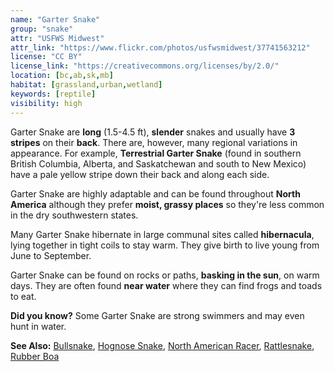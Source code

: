 ```yaml
---
name: "Garter Snake"
group: "snake"
attr: "USFWS Midwest"
attr_link: "https://www.flickr.com/photos/usfwsmidwest/37741563212"
license: "CC BY"
license_link: "https://creativecommons.org/licenses/by/2.0/"
location: [bc,ab,sk,mb]
habitat: [grassland,urban,wetland]
keywords: [reptile]
visibility: high
---
```

Garter Snake are **long** (1.5-4.5 ft), **slender** snakes and usually have **3 stripes** on their **back**. There are, however, many regional variations in appearance. For example, **Terrestrial Garter Snake** (found in southern British Columbia, Alberta, and Saskatchewan and south to New Mexico) have a pale yellow stripe down their back and along each side.

Garter Snake are highly adaptable and can be found throughout **North America** although they prefer **moist, grassy places** so they're less common in the dry southwestern states.

Many Garter Snake hibernate in large communal sites called **hibernacula**, lying together in tight coils to stay warm. They give birth to live young from June to September.

Garter Snake can be found on rocks or paths, **basking in the sun**, on warm days. They are often found **near water** where they can find frogs and toads to eat.

**Did you know?** Some Garter Snake are strong swimmers and may even hunt in water.

<!-- generated, do not edit -->
**See Also:**
[Bullsnake](/herps/bullsnake/),
[Hognose Snake](/herps/hognsnake/),
[North American Racer](/herps/naracer/),
[Rattlesnake](/herps/ratlsnak/),
[Rubber Boa](/herps/rubboa/)
